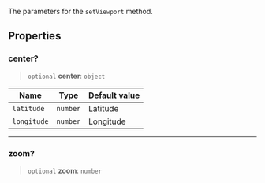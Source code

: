 The parameters for the `setViewport` method.

## Properties

### center?

> `optional` **center**: `object`

| Name        | Type     | Default value |
| ----------- | -------- | ------------- |
| `latitude`  | `number` | Latitude      |
| `longitude` | `number` | Longitude     |

***

### zoom?

> `optional` **zoom**: `number`
